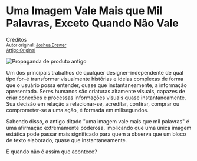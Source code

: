 Uma Imagem Vale Mais que Mil Palavras, Exceto Quando Não Vale
=============================================================
Créditos<br/>
<small>Autor original: [Joshua Brewer](http://52weeksofux.com/)<br/>[Artigo Original](http://52weeksofux.com/post/513416986/a-picture-is-worth-a-1000-words-except-when-it-isnt)</small>

![Propaganda de produto antigo](http://media.tumblr.com/tumblr_l0q0xnZXcu1qz7ace.jpg "Propaganda de produto antigo")

Um dos principais trabalhos de qualquer designer&ndash;independente de qual tipo for&ndash;é transformar visualmente histórias e ideias complexas de forma que o usuário possa entender, quase que instantaneamente, a informação apresentada. Seres humanos são criaturas altamente visuais, capazes de criar conexões e processas informações visuais quase instantaneamente. Sua decisão em relação a relacionar-se, acreditar, confirar, comprar ou comprometer-se a uma ação, é formada em milisegundos.

Sabendo disso, o antigo ditado "uma imagem vale mais que mil palavras" é uma afirmação extremamente poderosa, implicando que uma única imagem estática pode passar mais significado para quem a observa que um bloco de texto elaborado, quase que instantaneamente.

E quando não é assim que acontece?

